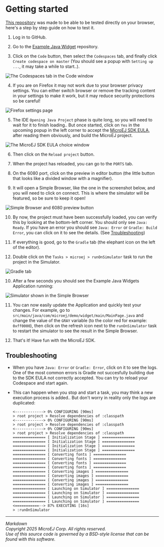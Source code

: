 # Getting started

[This repository](https://github.com/ahajji-microej/Example-Java-Widget) was made to be able to be tested directly on your browser, here's a step by step guide on how to test it.

1. Log in to GitHub.

2. Go to the [Example Java Widget](https://github.com/ahajji-microej/Example-Java-Widget) repository.

3. Click on the `Code` button, then select the `Codespaces` tab, and finally click `Create codespace on master` (You should see a popup with `Setting up ...`, it may take a while to start..). 

![The Codespaces tab in the Code window](resources/getting_started_1.png)

4. If you are on Firefox it may not work due to your browser privacy settings. You can either switch browser or remove the tracking content in your settings to make it work, but it may reduce security protections so be careful!

![Firefox settings page](resources/getting_started_2.png)

5. The IDE ``Opening Java Project`` phase is quite long, so you will need to wait for it to finish loading.. But once started, click on `Yes` in the upcoming popup in the left corner to accept the [MicroEJ SDK EULA](https://developer.microej.com/license-agreement-sdk/), after reading them obviously, and build the MicroEJ project.

![The MicroEJ SDK EULA choice window](resources/getting_started_3.png)

6. Then click on the `Reload project` button.

7. When the project has reloaded, you can go to the `PORTS` tab.

8. On the 6080 port, click on the preview in editor button (the little button that looks like a divided window with a magnifier).

9. It will open a Simple Browser, like the one in the screenshot below, and you will need to click on connect. This is where the simulator will be featured, so be sure to keep it open!

![Simple Browser and 6080 preview button](resources/getting_started_4.png)

10. By now, the project must have been successfully loaded, you can verify this by looking at the bottom-left corner. You should only see `Java: Ready`. If you have an error you should see `Java: Error` or `Gradle: Build Error`, you can click on it to see the details. (See [Troubleshooting](#Troubleshooting))

8. If everything is good, go to the `Gradle` tab (the elephant icon on the left of the editor). 

9. Double click on the `Tasks > microej > runOnSimulator` task to run the project in the Simulator.

![Gradle tab](resources/getting_started_5.png)

10. After a few seconds you should see the Example Java Widgets Application running:

![Simulator shown in the Simple Browser](resources/getting_started_6.png)

11. You can now easily update the Application and quickly test your changes. For example, go to `src/main/java/com/microej/demo/widget/main/MainPage.java` and change the value of the `GRAY` variable (to the color red for example: `0xff0000`), then click on the refresh icon next to the `runOnSimulator` task to restart the simulator to see the result in the Simple Browser. 

12. That's it! Have fun with the MicroEJ SDK.

## Troubleshooting

- When you have `Java: Error` or `Gradle: Error`, click on it to see the logs. One of the most common errors is Gradle not succesfully building due to the SDK EULA not correctly accepted. You can try to reload your Codespace and start again.

- This can happen when you stop and start a task, you may think a new execution process is added.. But don't worry in reality only the logs are duplicated:

	```
	<-------------> 0% CONFIGURING [90ms]
	> root project > Resolve dependencies of :classpath
	<-------------> 0% CONFIGURING [90ms]
	> root project > Resolve dependencies of :classpath
	<-------------> 0% CONFIGURING [90ms]
	> root project > Resolve dependencies of :classpath
	=============== [ Initialization Stage ] ===============
	=============== [ Initialization Stage ] ===============
	=============== [ Initialization Stage ] ===============
	=============== [ Initialization Stage ] ===============
	=============== [ Converting fonts ] ===============
	=============== [ Converting fonts ] ===============
	=============== [ Converting fonts ] ===============
	=============== [ Converting fonts ] ===============
	=============== [ Converting images ] ===============
	=============== [ Converting images ] ===============
	=============== [ Converting images ] ===============
	=============== [ Converting images ] ===============
	=============== [ Launching on Simulator ] ===============
	=============== [ Launching on Simulator ] ===============
	=============== [ Launching on Simulator ] ===============
	=============== [ Launching on Simulator ] ===============
	<===========--> 87% EXECUTING [16s]
	> :runOnSimulator
	```
 
---
_Markdown_  
_Copyright 2025 MicroEJ Corp. All rights reserved._  
_Use of this source code is governed by a BSD-style license that can be found with this software._